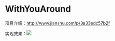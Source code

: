 # WithYouAround

项目介绍：http://www.jianshu.com/p/3a33adc57b2f

实现效果：![](https://github.com/Wing-Li/DoubleList/blob/master/img/doubleList.gif)